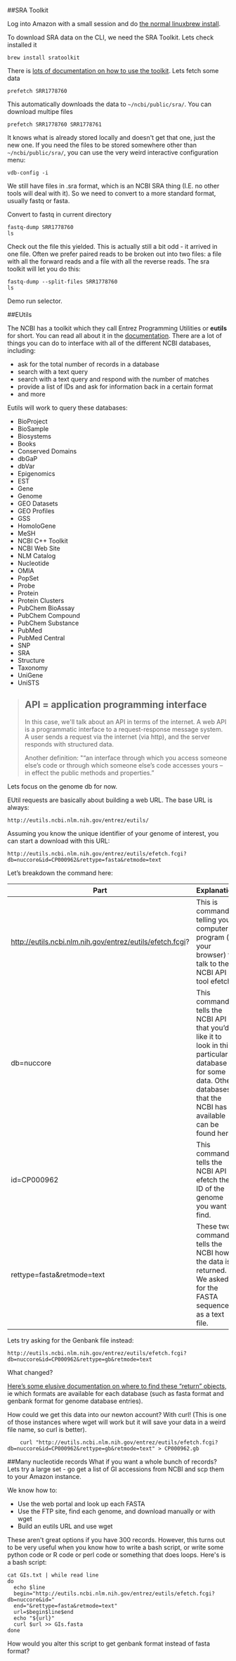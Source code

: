 ##SRA Toolkit

Log into Amazon with a small session and do [the normal linuxbrew install](http://angus.readthedocs.io/en/2016/linuxbrew_install.html).

To download SRA data on the CLI, we need the SRA Toolkit. Lets check installed it

```
brew install sratoolkit
```


There is [lots of documentation on how to use the toolkit](http://www.ncbi.nlm.nih.gov/Traces/sra/?view=toolkit_doc). Lets fetch some data

```
prefetch SRR1778760
```

This automatically downloads the data to `~/ncbi/public/sra/`. You can download multipe files

```
prefetch SRR1778760 SRR1778761
```

It knows what is already stored locally and doesn't get that one, just the new one. If you need the files to be stored somewhere other than `~/ncbi/public/sra/`, you can use the very weird interactive configuration menu:

```
vdb-config -i
```

We still have files in .sra format, which is an NCBI SRA thing (I.E. no other tools will deal with it). So we need to convert to a more standard format, usually fastq or fasta.

Convert to fastq in current directory 

```
fastq-dump SRR1778760
ls
```

Check out the file this yielded. This is actually still a bit odd - it arrived in one file. Often we prefer paired reads to be broken out into two files: a file with all the forward reads and a file with all the reverse reads.  The sra toolkit will let you do this:

```
fastq-dump --split-files SRR1778760
ls
```
Demo run selector. 

##EUtils


The NCBI has a toolkit which they call Entrez Programming Utilities or **eutils** for short. You can read all about it in the [documentation](http://www.ncbi.nlm.nih.gov/books/NBK25501/). There are a lot of things you can do to interface with all of the different NCBI databases, including:
* ask for the total number of records in a database
* search with a text query
* search with a text query and respond with the number of matches
* provide a list of IDs and ask for information back in a certain format
* and more

Eutils will work to query these databases:
* BioProject
* BioSample
* Biosystems
* Books
* Conserved Domains
* dbGaP
* dbVar
* Epigenomics
* EST
* Gene
* Genome
* GEO Datasets
* GEO Profiles
* GSS
* HomoloGene
* MeSH
* NCBI C++ Toolkit
* NCBI Web Site
* NLM Catalog
* Nucleotide
* OMIA
* PopSet
* Probe
* Protein
* Protein Clusters
* PubChem BioAssay
* PubChem Compound
* PubChem Substance
* PubMed
* PubMed Central
* SNP
* SRA
* Structure
* Taxonomy
* UniGene
* UniSTS


> ## API = application programming interface
>
> In this case, we'll talk about an API in terms of the internet. A web API is a programmatic interface to a request-response message system. A user sends a request via the internet (via http), and the server responds with structured data. 
>
> Another definition: "“an interface through which you access someone else’s code or through which someone else’s code accesses yours – in effect the public methods and properties.”


Lets focus on the genome db for now. 

EUtil requests are basically about building a web URL. The base URL is always:

	http://eutils.ncbi.nlm.nih.gov/entrez/eutils/


Assuming you know the unique identifier of your genome of interest, you can start a download with this URL:

	http://eutils.ncbi.nlm.nih.gov/entrez/eutils/efetch.fcgi?db=nuccore&id=CP000962&rettype=fasta&retmode=text

Let’s breakdown the command here:

Part | Explanation
-----|-----------
http://eutils.ncbi.nlm.nih.gov/entrez/eutils/efetch.fcgi? | This is command telling your computer program (or your browser) to talk to the NCBI API tool efetch.
db=nuccore | This command tells the NCBI API that you’d like it to look in this particular database for some data. Other databases that the NCBI has available can be found here.
id=CP000962 | This command tells the NCBI API efetch the ID of the genome you want to find.
rettype=fasta&retmode=text | These two commands tells the NCBI how the data is returned. We asked for the FASTA sequence as a text file.

Lets try asking for the Genbank file instead:

	http://eutils.ncbi.nlm.nih.gov/entrez/eutils/efetch.fcgi?db=nuccore&id=CP000962&rettype=gb&retmode=text

What changed?

[Here’s some elusive documentation on where to find these “return” objects](http://www.ncbi.nlm.nih.gov/books/NBK25499/table/chapter4.T._valid_values_of__retmode_and/?report=objectonly), ie which formats are available for each database (such as fasta format and genbank format for genome database entries).

How could we get this data into our newton account? With curl! (This is one of those instances where wget will work but it will save your data in a weird file name, so curl is better).

```
	curl "http://eutils.ncbi.nlm.nih.gov/entrez/eutils/efetch.fcgi?db=nuccore&id=CP000962&rettype=gb&retmode=text" > CP000962.gb
```
	
##Many nucleotide records
What if you want a whole bunch of records? Lets try a large set - go get a list of GI accessions from NCBI and scp them to your Amazon instance.

We know how to:
* Use the web portal and look up each FASTA
* Use the FTP site, find each genome, and download manually or with wget
* Build an eutils URL and use wget

These aren't great options if you have 300 records. However, this turns out to be very useful when you know how to write a bash script, or write some python code or R code or perl code or something that does loops. Here's is a bash script:

```
cat GIs.txt | while read line
do
  echo $line
  begin="http://eutils.ncbi.nlm.nih.gov/entrez/eutils/efetch.fcgi?db=nuccore&id="
  end="&rettype=fasta&retmode=text"
  url=$begin$line$end
  echo "${url}"
  curl $url >> GIs.fasta
done 
```

How would you alter this script to get genbank format instead of fasta format?

